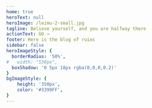 ```yaml
---
home: true
heroText: null
heroImage: /leimu-2-small.jpg
tagline: Believe yourself, and you are halfway there
actionText: GO →
footer: Here is the blog of ruios
sidebar: false
heroImageStyle: {
  borderRadius: '50%',
#   width: "530px",
  boxShadow: '0 5px 18px rgba(0,0,0,0.2)'
}
bgImageStyle: {
    height: '350px',
    color: '#3399FF',
}
---
```


<script>
// hide sidebar of home page
export default {
    mounted() {
        document.querySelector('.theme-container').classList.add('no-sidebar')
    },
  }
</script>